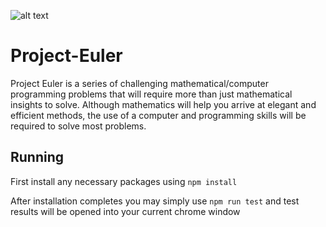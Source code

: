![alt text](https://projecteuler.net/images/euler_portrait.png)
# Project-Euler

Project Euler is a series of challenging mathematical/computer programming problems that will require more than just mathematical insights to solve. Although mathematics will help you arrive at elegant and efficient methods, the use of a computer and programming skills will be required to solve most problems.

## Running
First install any necessary packages using `npm install`

After installation completes you may simply use `npm run test` and test results will be opened into your current chrome window
